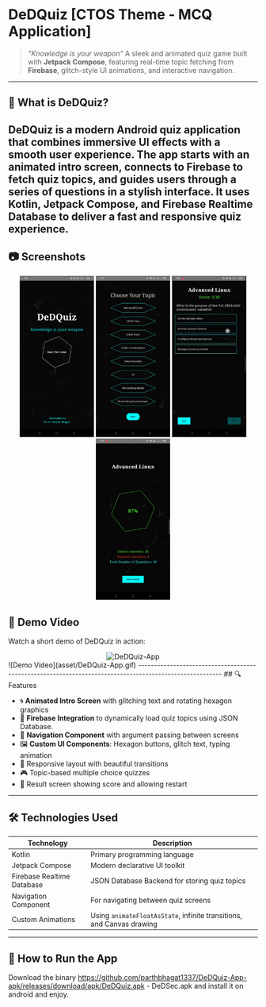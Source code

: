 # DeDQuiz [CTOS Theme - MCQ Application]
> *"Knowledge is your weapon"*
A sleek and animated quiz game built with **Jetpack Compose**, featuring real-time topic fetching from **Firebase**, glitch-style UI animations, and interactive navigation.
--------------------------------------------------------------------------------------------------------
## 🧠 What is DeDQuiz?
DeDQuiz is a modern Android quiz application that combines immersive UI effects with a smooth user experience. The app starts with an animated intro screen, connects to Firebase to fetch quiz topics, and guides users through a series of questions in a stylish interface.
It uses **Kotlin**, **Jetpack Compose**, and **Firebase Realtime Database** to deliver a fast and responsive quiz experience.
--------------------------------------------------------------------------------------------------------
## 📷 Screenshots

<div align="center">
  <img src="asset/Start.jpeg" width="150" alt="Intro Screen"/>  
  <img src="asset/Topic.jpeg" width="150" alt="Topic Selection"/>
  <img src="asset/MCQ.jpeg" width="150" alt="MCQ Question"/>  
  <img src="asset/result.jpeg" width="150" alt="Result Screen"/>
</div>

## 🎥 Demo Video
Watch a short demo of DeDQuiz in action:
<div align="center">
  <img src="asset/DeDQuiz-App.gif" width="200" alt="DeDQuiz-App"/>  
</div>
![Demo Video](asset/DeDQuiz-App.gif)
--------------------------------------------------------------------------------------------------------
## 🔍 Features

- 🌀 **Animated Intro Screen** with glitching text and rotating hexagon graphics  
- 🔌 **Firebase Integration** to dynamically load quiz topics using JSON Database. 
- 🧭 **Navigation Component** with argument passing between screens  
- 🖼️ **Custom UI Components**: Hexagon buttons, glitch text, typing animation  
- 📱 Responsive layout with beautiful transitions  
- 🎮 Topic-based multiple choice quizzes  
- 🏁 Result screen showing score and allowing restart  
--------------------------------------------------------------------------------------------------------
## 🛠️ Technologies Used

| Technology | Description |
|----------|-------------|
| Kotlin | Primary programming language |
| Jetpack Compose | Modern declarative UI toolkit |
| Firebase Realtime Database | JSON Database Backend for storing quiz topics |
| Navigation Component | For navigating between quiz screens |
| Custom Animations | Using `animateFloatAsState`, infinite transitions, and Canvas drawing |

--------------------------------------------------------------------------------------------------------
## 🚀 How to Run the App

Download the binary https://github.com/parthbhagat1337/DeDQuiz-App-apk/releases/download/apk/DeDQuiz.apk  - DeDSec.apk and install it on android and enjoy.

